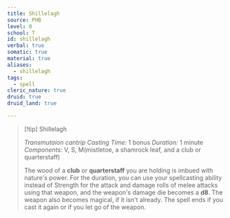 ```yaml
---
title: Shillelagh
source: PHB
level: 0
school: T
id: shillelagh
verbal: true
somatic: true
material: true
aliases:
  - shillelagh
tags:
  - spell
cleric_nature: true
druid: true
druid_land: true

---
```

>[!tip] Shillelagh
>
> *Transmutaion cantrip*
> *Casting Time:* 1 bonus
> *Duration:* 1 minute
> *Components:* V, S, M(mistletoe, a shamrock leaf, and a club or quarterstaff)
>
>The wood of a **club** or **quarterstaff** you are holding is imbued with nature's power. For the duration, you can use your spellcasting ability instead of Strength for the attack and damage rolls of melee attacks using that weapon, and the weapon's damage die becomes a **d8**. The weapon also becomes magical, if it isn't already. The spell ends if you cast it again or if you let go of the weapon.
>

